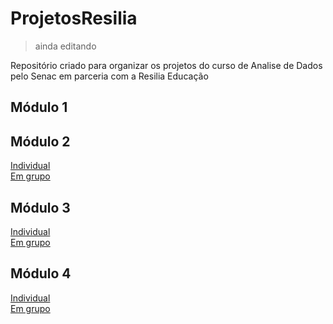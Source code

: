 # **ProjetosResilia**  
> ainda editando

Repositório criado para organizar os projetos do curso de Analise de Dados pelo Senac em parceria com a Resilia Educação


## Módulo 1
[]()

## Módulo 2  
[Individual](https://github.com/henrique-esilva/trab_individual_2)  
[Em grupo](https://github.com/lastfirefly/ProjetoGrupo_Mod2)

## Módulo 3  
[Individual](https://github.com/henrique-esilva/projeto_individual_M3)  
[Em grupo](https://github.com/henrique-esilva/projeto_grupo_M3)

## Módulo 4
[Individual](https://github.com/henrique-esilva/projeto_individual_M4)  
[Em grupo](https://github.com/stephmartinni/Projeto-em-Grupo---M-dulo-4)

